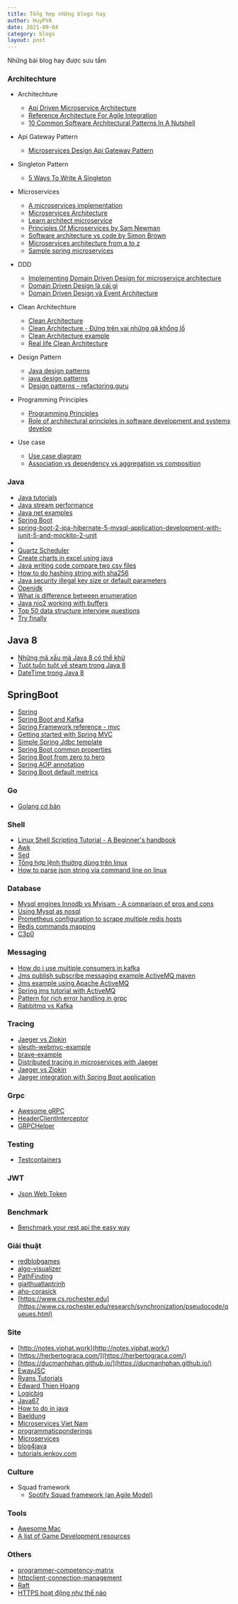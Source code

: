 ```yaml
---
title: Tổng hợp những blogs hay  
author: HuyPVA
date: 2021-09-04
category: blogs
layout: post
---
```


Những bài blog hay được sưu tầm

### Architechture

- Architechture
    - [Api Driven Microservice Architecture](https://github.com/wso2/reference-architecture/blob/Q1-2020/api-driven-microservice-architecture.md)
    - [Reference Architecture For Agile Integration](https://developers.redhat.com/blog/2017/07/27/reference-architecture-for-agile-integration)
    - [10 Common Software Architectural Patterns In A Nutshell](https://towardsdatascience.com/10-common-software-architectural-patterns-in-a-nutshell-a0b47a1e9013)

- Api Gateway Pattern
    - [Microservices Design Api Gateway Pattern](https://blog.devgenius.io/microservices-design-api-gateway-pattern-980e8d02bdd5)

- Singleton Pattern
    - [5 Ways To Write A Singleton](https://sinethneranjana.medium.com/5-ways-to-write-a-singleton-and-why-you-shouldnt-1cf078562376)

- Microservices
    - [A microservices implementation](https://koukia.ca/a-microservices-implementation-journey-part-4-9c19a16385e9)
    - [Microservices Architecture](https://medium.com/swlh/microservices-architecture-from-a-to-z-7287da1c5d28)
    - [Learn architect microservice](https://docs.oracle.com/en/solutions/learn-architect-microservice/index.html#GUID-BDCEFE30-C883-45D5-B2E6-325C241388A5)
    - [Principles Of Microservices by Sam Newman
](https://www.youtube.com/watch?v=PFQnNFe27kU)
    - [Software architecture vs code by Simon Brown](https://herbertograca.com/2015/11/10/software-architecture-vs-code-by-simon-brown/)
    - [Microservices architecture from a to z](https://medium.com/swlh/microservices-architecture-from-a-to-z-7287da1c5d28#f067)
    - [Sample spring microservices](https://github.com/piomin/sample-spring-microservices-new)

- DDD
    - [Implementing Domain Driven Design for microservice architecture](https://medium.com/design-and-tech-co/implementing-domain-driven-design-for-microservice-architecture-26eb0333d72e)
    - [Domain Driven Design là cái gì](https://vinhdqblog.wordpress.com/2018/03/01/domain-driven-design-la-cai-gi/)
    - [Domain Driven Design và Event Architecture](https://www.youtube.com/watch?v=glZs4QFfwbc)

- Clean Architechture
    - [Clean Architecture](https://medium.com/old-dev/clean-architecture-4761848314b4)
    - [Clean Architecture - Đứng trên vai những gã khổng lồ](https://edwardthienhoang.wordpress.com/2018/01/18/clean-architecture-dung-tren-vai-nhung-ga-khong-lo/)
    - [Clean Architecture example](https://github.com/mattia-battiston/clean-architecture-example/)
    - [Real life Clean Architecture](https://www.slideshare.net/mattiabattiston/real-life-clean-architecture-61242830)

- Design Pattern
    - [Java design patterns](https://java-design-patterns.com/patterns/)
    - [java design patterns](https://github.com/iluwatar/java-design-patterns)
    - [Design patterns - refactoring.guru](https://refactoring.guru/design-patterns)

- Programming Principles
    - [Programming Principles](https://github.com/iluwatar/programming-principles)
    - [Role of architectural principles in software development and systems develop](https://akfpartners.com/growth-blog/role-of-architectural-principles-in-software-development-and-systems-develo)

- Use case
    - [Use case diagram](https://iviettech.vn/blog/543-ban-ve-use-case-use-case-diagram.html)
    - [Association vs dependency vs aggregation vs composition](https://nirajrules.wordpress.com/2011/07/15/association-vs-dependency-vs-aggregation-vs-composition/)

### Java
- [Java tutorials](https://docs.oracle.com/javase/tutorial/index.html)
- [Java stream performance](https://nipafx.dev/java-stream-performance/)
- [Java net examples](http://cs.lmu.edu/~ray/notes/javanetexamples/)
- [Spring Boot](https://docs.spring.io/spring-boot/docs/0.0.10.BUILD-SNAPSHOT/reference/htmlsingle/)
- [spring-boot-2-jpa-hibernate-5-mysql-application-development-with-junit-5-and-mockito-2-unit](https://medium.com/@devanshitrivedi/spring-boot-2-jpa-hibernate-5-mysql-application-development-with-junit-5-and-mockito-2-unit-8e18eb9b23a3)
- [](https://malalanayake.wordpress.com/2013/09/12/volatile-vs-static-in-java/)
- [Quartz Scheduler](http://quartz-scheduler.org/)
- [Create charts in excel using java](http://www.programming-free.com/2012/12/create-charts-in-excel-using-java.html)
- [Java writing code compare two csv files](http://java-success.blogspot.com/2013/01/java-writing-code-compare-two-csv-files.html)
- [How to do hashing string with sha256](http://bestjavapractices.blogspot.com/2011/06/how-to-do-hashing-string-with-sha-256.html)
- [Java security illegal key size or default parameters](https://stackoverflow.com/questions/6481627/java-security-illegal-key-size-or-default-parameters)
- [Openjdk](http://grepcode.com/project/repository.grepcode.com/java/root/jdk/openjdk/)
- [What is difference between enumeration](http://javarevisited.blogspot.sg/2010/10/what-is-difference-between-enumeration.html)
- [Java nio2 working with buffers](https://howtodoinjava.com/java/nio/java-nio-2-0-working-with-buffers/)
- [Top 50 data structure interview questions](https://career.guru99.com/top-50-data-structure-interview-questions/)
- [Try finally](https://programming.guide/java/try-finally.html)

## Java 8
- [Những mã xấu mà Java 8 có thể khử](https://topdev.vn/blog/nhung-ma-xau-ma-java-8-co-the-khu/)
- [Tuót tuồn tuột về steam trong Java 8](https://techtalk.vn/tuot-tuon-tuot-ve-stream-trong-java8-2.html)
- [DateTime trong Java 8](https://gpcoder.com/4062-date-time-trong-java-8/)


## SpringBoot
- [Spring](https://www.tutorialspoint.com/spring/)
- [Spring Boot and Kafka](https://reflectoring.io/spring-boot-kafka/)
- [Spring Framework reference - mvc](http://static.springsource.org/spring/docs/3.2.x/spring-framework-reference/html/mvc.html)
- [Getting started with Spring MVC](http://blog.springsource.com/2011/01/04/green-beans-getting-started-with-spring-mvc/)
- [Simple Spring Jdbc template](http://www.springbyexample.org/static/1.2/html/simple-spring-jdbc-template.html)
- [Spring Boot common properties](https://o7planning.org/en/11685/spring-boot-common-properties)
- [Spring Boot from zero to hero](https://loda.me/spring-boot-0-series-lam-chu-spring-boot-zero-to-hero-loda15589639144720)
- [Spring AOP annotation](https://www.baeldung.com/spring-aop-annotation)
- [Spring Boot default metrics](https://tomgregory.com/spring-boot-default-metrics/)


### Go
- [Golang cơ bản](https://www.codehub.com.vn/Golang-Co-Ban)

### Shell
- [Linux Shell Scripting Tutorial - A Beginner's handbook](http://www.freeos.com/guides/lsst/)
- [Awk](http://www.grymoire.com/Unix/Awk.html)
- [Sed](http://www.grymoire.com/Unix/Sed.html)
- [Tổng hợp lệnh thường dùng trên linux](http://thuviencntt.com/bai-viet-huong-dan/huong-dan-linux/tong-hop-cac-lenh-thuong-dung-tren-linux/)
- [How to parse json string via command line on linux](http://xmodulo.com/how-to-parse-json-string-via-command-line-on-linux.html)

### Database
- [Mysql engines Innodb vs Myisam - A comparison of pros and cons](http://www.kavoir.com/2009/09/mysql-engines-innodb-vs-myisam-a-comparison-of-pros-and-cons.html)
- [Using Mysql as nosql](http://yoshinorimatsunobu.blogspot.com/2010/10/using-mysql-as-nosql-story-for.html)
- [Prometheus configuration to scrape multiple redis hosts](https://github.com/oliver006/redis_exporter#prometheus-configuration-to-scrape-multiple-redis-hosts)
- [Redis commands mapping](https://github.com/redisson/redisson/wiki/11.-Redis-commands-mapping)
- [C3p0](http://www.mchange.com/projects/c3p0/index.html#basic_pool_configuration)

### Messaging
- [How do i use multiple consumers in kafka](https://stackoverflow.com/questions/30899163/how-do-i-use-multiple-consumers-in-kafka)
- [Jms publish subscribe messaging example ActiveMQ maven](http://www.source4code.info/2014/11/jms-publish-subscribe-messaging-example-activemq-maven.html)
- [Jms example using Apache ActiveMQ](http://www.coderpanda.com/jms-example-using-apache-activemq/)
- [Spring jms tutorial with ActiveMQ](http://briansjavablog.blogspot.com/2012/09/spring-jms-tutorial-with-activemq.html)
- [Pattern for rich error handling in grpc](https://stackoverflow.com/questions/48748745/pattern-for-rich-error-handling-in-grpc/48750825#48750825)
- [Rabbitmq vs Kafka](https://medium.com/better-programming/rabbitmq-vs-kafka-1779b5b70c41)

### Tracing
- [Jaeger vs Zipkin](https://www.bizety.com/2019/01/14/distributed-tracing-for-microservices-jaeger-vs-zipkin/)
- [sleuth-webmvc-example](https://github.com/openzipkin-attic/sleuth-webmvc-example)
- [brave-example](https://github.com/openzipkin/brave-example)
- [Distributed tracing in microservices with Jaeger](https://www.vinsguru.com/distributed-tracing-in-microservices-with-jaeger/)
- [Jaeger vs Zipkin](https://thenewstack.io/jaeger-vs-zipkin-battle-of-the-open-source-tracing-tools/)
- [Jaeger integration with Spring Boot application](https://medium.com/xebia-engineering/jaeger-integration-with-spring-boot-application-3c6ec4a96a6f)

### Grpc
- [Awesome gRPC](https://github.com/grpc-ecosystem/awesome-grpc)
- [HeaderClientInterceptor](https://github.com/grpc/grpc-java/blob/master/examples/src/main/java/io/grpc/examples/header/HeaderClientInterceptor.java)
- [GRPCHelper](https://github.com/Netflix/conductor/blob/2.31/grpc-server/src/main/java/com/netflix/conductor/grpc/server/service/GRPCHelper.java)

### Testing
- [Testcontainers](https://github.com/testcontainers/testcontainers-java)

### JWT
- [Json Web Token](http://notes.viphat.work/json-web-token-p1)

### Benchmark
- [Benchmark your rest api the easy way](https://www.abhishekshukla.com/javascript/benchmark-your-rest-api-the-easy-way/)

### Giải thuật
- [redblobgames](https://www.redblobgames.com/)
- [algo-visualizer](http://algo-visualizer.jasonpark.me/#path=tree/binary_tree_traversal/in_order)
- [PathFinding](https://qiao.github.io/PathFinding.js/visual/)
- [giaithuatlaptrinh](http://www.giaithuatlaptrinh.com/?p=703)
- [aho-corasick](https://github.com/robert-bor/aho-corasick)
- [https://www.cs.rochester.edu](https://www.cs.rochester.edu/research/synchronization/pseudocode/queues.html)

### Site
- [http://notes.viphat.work](http://notes.viphat.work/)
- [https://herbertograca.com/](https://herbertograca.com/)
- [https://ducmanhphan.github.io/](https://ducmanhphan.github.io/)
- [EwayJSC](https://github.com/EwayJSC)
- [Ryans Tutorials](https://ryanstutorials.net/)
- [Edward Thien Hoang](https://edwardthienhoang.wordpress.com/about/)
- [Logicbig](https://www.logicbig.com/)
- [Java67](http://java67.blogspot.com/)
- [How to do in java](https://howtodoinjava.com/)
- [Baeldung](https://www.baeldung.com/java-blogs)
- [Microservices Viet Nam](https://www.microservicesvn.com/)
- [programmaticponderings](https://programmaticponderings.com/tag/microservices/)
- [Microservices](https://microservices.io/patterns/microservices.html)
- [blog4java](http://malsolo.com/blog4java/?p=309)
- [tutorials.jenkov.com](http://tutorials.jenkov.com/)

### Culture
- Squad framework
    - [Spotify Squad framework (an Agile Model)](https://medium.com/okr-fuck-agile/spotify-squad-framework-an-agile-model-9853e0e91307)

### Tools
- [Awesome Mac](https://github.com/jaywcjlove/awesome-mac)
- [A list of Game Development resources](https://github.com/ellisonleao/magictools)

### Others
- [programmer-competency-matrix](https://sijinjoseph.com/programmer-competency-matrix/)
- [httpclient-connection-management](https://www.baeldung.com/httpclient-connection-management)
- [Raft](http://thesecretlivesofdata.com/raft/?fbclid=IwAR2nT4ml8PO3do-BD5uGrS3gcv6Ta9xdz1omP9-W_RNFaNhyM_OjgK_bCmM#home)
- [HTTPS hoạt động như thế nào](http://www.vninfosec.net/2017/02/https-hoat-ong-nhu-nao.html)
